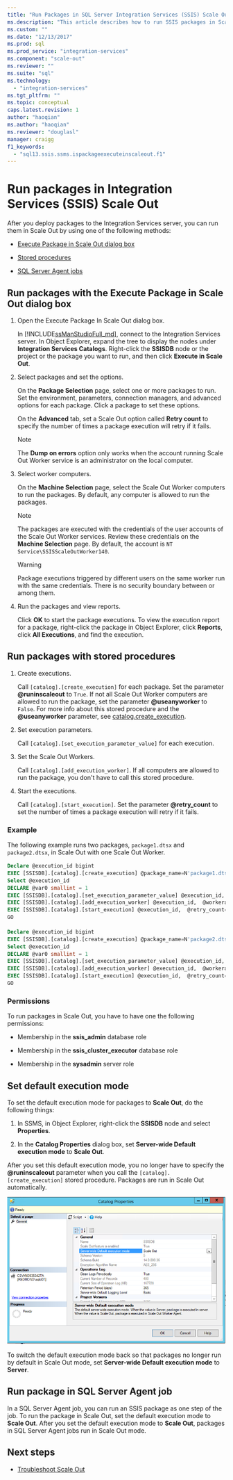 ```yaml
---
title: "Run Packages in SQL Server Integration Services (SSIS) Scale Out | Microsoft Docs"
ms.description: "This article describes how to run SSIS packages in Scale Out"
ms.custom: ""
ms.date: "12/13/2017"
ms.prod: sql
ms.prod_service: "integration-services"
ms.component: "scale-out"
ms.reviewer: ""
ms.suite: "sql"
ms.technology: 
  - "integration-services"
ms.tgt_pltfrm: ""
ms.topic: conceptual
caps.latest.revision: 1
author: "haoqian"
ms.author: "haoqian"
ms.reviewer: "douglasl"
manager: craigg
f1_keywords: 
  - "sql13.ssis.ssms.ispackageexecuteinscaleout.f1"
---
```

# Run packages in Integration Services (SSIS) Scale Out
After you deploy packages to the Integration Services server, you can run them in Scale Out by using one of the following methods:

-   [Execute Package in Scale Out dialog box](#scale_out_dialog)

-   [Stored procedures](#stored_proc)

-   [SQL Server Agent jobs](#sql_agent)

## <a name="scale_out_dialog"></a> Run packages with the Execute Package in Scale Out dialog box

1. Open the Execute Package In Scale Out dialog box.

    In [!INCLUDE[ssManStudioFull_md](../../includes/ssmanstudiofull-md.md)], connect to the Integration Services server. In Object Explorer, expand the tree to display the nodes under **Integration Services Catalogs**. Right-click the **SSISDB** node or the project or the package you want to run, and then click **Execute in Scale Out**.

2. Select packages and set the options.

    On the **Package Selection** page, select one or more  packages to run. Set the environment, parameters, connection managers, and advanced options for each package. Click a package to set these options.
    
    On the **Advanced** tab, set a Scale Out option called **Retry count** to specify the number of times a package execution will retry if it fails.

    > [!NOTE]
    > The **Dump on errors** option only works when the account running Scale Out Worker service is an administrator on the local computer.

3. Select worker computers.

    On the **Machine Selection** page, select the Scale Out Worker computers to run the packages. By default, any computer is allowed to run the packages. 

   > [!NOTE] 
   > The packages are executed with the credentials of the user accounts of the Scale Out Worker services. Review these credentials on the **Machine Selection** page. By default, the account is `NT Service\SSISScaleOutWorker140`.

   > [!WARNING]
   > Package executions triggered by different users on the same worker run with the same credentials. There is no security boundary between or among them. 

4. Run the packages and view reports.

    Click **OK** to start the package executions. To view the execution report for a package, right-click the package in Object Explorer, click **Reports**, click **All Executions**, and find the execution.
    
## <a name="stored_proc"></a> Run packages with stored procedures

1.  Create executions.

    Call `[catalog].[create_execution]` for each package. Set the parameter **@runinscaleout** to `True`. If not all Scale Out Worker computers are allowed to run the package, set the parameter **@useanyworker** to `False`. For more info about this stored procedure and the **@useanyworker** parameter, see [catalog.create_execution](../system-stored-procedures/catalog-create-execution-ssisdb-database.md). 

2. Set execution parameters.

    Call `[catalog].[set_execution_parameter_value]` for each execution.

3. Set the Scale Out Workers.

    Call `[catalog].[add_execution_worker]`. If all computers are allowed to run the package, you don't have to call this stored procedure. 

4. Start the executions.

    Call `[catalog].[start_execution]`. Set the parameter **@retry_count** to set the number of times a package execution will retry if it fails.
    
### Example
The following example runs two packages, `package1.dtsx` and `package2.dtsx`, in Scale Out with one Scale Out Worker.  

```sql
Declare @execution_id bigint
EXEC [SSISDB].[catalog].[create_execution] @package_name=N'package1.dtsx', @execution_id=@execution_id OUTPUT, @folder_name=N'folder1', @project_name=N'project1', @use32bitruntime=False, @reference_id=Null, @useanyworker=False, @runinscaleout=True
Select @execution_id
DECLARE @var0 smallint = 1
EXEC [SSISDB].[catalog].[set_execution_parameter_value] @execution_id,  @object_type=50, @parameter_name=N'LOGGING_LEVEL', @parameter_value=@var0
EXEC [SSISDB].[catalog].[add_execution_worker] @execution_id,  @workeragent_id=N'64c020e2-f819-4c2d-a22f-efb31a91e70a'
EXEC [SSISDB].[catalog].[start_execution] @execution_id,  @retry_count=0
GO

Declare @execution_id bigint
EXEC [SSISDB].[catalog].[create_execution] @package_name=N'package2.dtsx', @execution_id=@execution_id OUTPUT, @folder_name=N'folder2', @project_name=N'project2', @use32bitruntime=False, @reference_id=Null, @useanyworker=False, @runinscaleout=True
Select @execution_id
DECLARE @var0 smallint = 1
EXEC [SSISDB].[catalog].[set_execution_parameter_value] @execution_id,  @object_type=50, @parameter_name=N'LOGGING_LEVEL', @parameter_value=@var0
EXEC [SSISDB].[catalog].[add_execution_worker] @execution_id,  @workeragent_id=N'64c020e2-f819-4c2d-a22f-efb31a91e70a'
EXEC [SSISDB].[catalog].[start_execution] @execution_id,  @retry_count=0
GO
```

### Permissions
To run packages in Scale Out, you have to have one the following permissions:

-   Membership in the **ssis_admin** database role  

-   Membership in the **ssis_cluster_executor** database role  
  
-   Membership in the **sysadmin** server role  

## Set default execution mode
To set the default execution mode for packages to **Scale Out**, do the following things:

1.  In SSMS, in Object Explorer, right-click the **SSISDB** node and select **Properties**.

2.  In the **Catalog Properties** dialog box, set **Server-wide Default execution mode** to **Scale Out**.

After you set this default execution mode, you no longer have to specify the **@runinscaleout** parameter when you call the `[catalog].[create_execution]` stored procedure. Packages are run in Scale Out automatically. 

![Exe mode](media\exe-mode.PNG)

To switch the default execution mode back so that packages no longer run by default in Scale Out mode, set  **Server-wide Default execution mode** to **Server**.

## <a name="sql_agent"></a> Run package in SQL Server Agent job
In a SQL Server Agent job, you can run an SSIS package as one step of the job. To run the package in Scale Out, set the default execution mode to **Scale Out**. After you set the default execution mode to **Scale Out**, packages in SQL Server Agent jobs run in Scale Out mode.

## Next steps
-   [Troubleshoot Scale Out](troubleshooting-scale-out.md)
